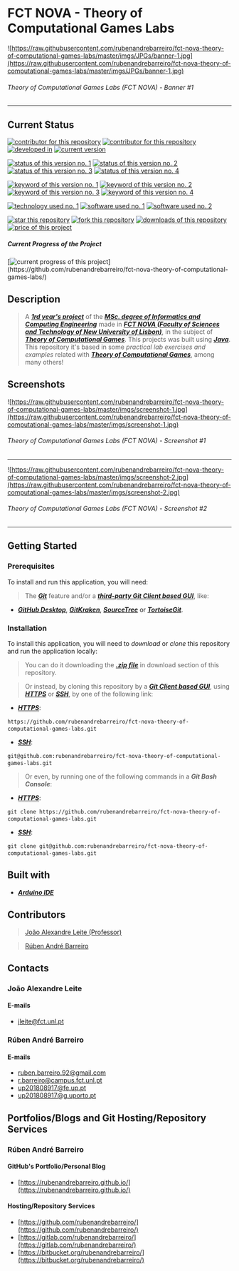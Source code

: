 # FCT NOVA - Theory of Computational Games Labs

![https://raw.githubusercontent.com/rubenandrebarreiro/fct-nova-theory-of-computational-games-labs/master/imgs/JPGs/banner-1.jpg](https://raw.githubusercontent.com/rubenandrebarreiro/fct-nova-theory-of-computational-games-labs/master/imgs/JPGs/banner-1.jpg)
######  Theory of Computational Games Labs (FCT NOVA) - Banner #1

***

## Current Status
[![contributor for this repository](https://img.shields.io/badge/contributor-joao&nbsp;alexandre&nbsp;leite-blue.svg)](https://userweb.fct.unl.pt//~jleite/) [![contributor for this repository](https://img.shields.io/badge/contributor-rubenandrebarreiro-blue.svg)](https://github.com/rubenandrebarreiro/) [![developed in](https://img.shields.io/badge/developed&nbsp;in-fct&nbsp;nova-blue.svg)](https://www.fct.unl.pt/)
[![current version](https://img.shields.io/badge/version-1.0-magenta.svg)](https://github.com/rubenandrebarreiro/fct-nova-theory-of-computational-games-labs/)

[![status of this version no. 1](https://img.shields.io/badge/status-not&nbsp;completed-orange.svg)](https://github.com/rubenandrebarreiro/fct-nova-theory-of-computational-games-labs/)
[![status of this version no. 2](https://img.shields.io/badge/status-not&nbsp;final-orange.svg)](https://github.com/rubenandrebarreiro/fct-nova-theory-of-computational-games-labs/)
[![status of this version no. 3](https://img.shields.io/badge/status-not&nbsp;stable-orange.svg)](https://github.com/rubenandrebarreiro/fct-nova-theory-of-computational-games-labs/)
[![status of this version no. 4](https://img.shields.io/badge/status-documented-orange.svg)](https://github.com/rubenandrebarreiro/fct-nova-theory-of-computational-games-labs/)

[![keyword of this version no. 1](https://img.shields.io/badge/keyword-theory&nbsp;of&nbsp;computational&nbsp;games-brown.svg)](https://github.com/rubenandrebarreiro/fct-nova-theory-of-computational-games-labs/)
[![keyword of this version no. 2](https://img.shields.io/badge/keyword-autonomous&nbsp;agents-brown.svg)](https://github.com/rubenandrebarreiro/fct-nova-theory-of-computational-games-labs/)
[![keyword of this version no. 3](https://img.shields.io/badge/keyword-games&nbsp;strategies-brown.svg)](https://github.com/rubenandrebarreiro/fct-nova-theory-of-computational-games-labs/)
[![keyword of this version no. 4](https://img.shields.io/badge/keyword-artificial&nbsp;intelligence-brown.svg)](https://github.com/rubenandrebarreiro/fct-nova-theory-of-computational-games-labs/)

[![technology used no. 1](https://img.shields.io/badge/built&nbsp;with-java-red.svg)](https://www.java.com/) 
[![software used no. 1](https://img.shields.io/badge/software-eclipse&nbsp;ide-gold.svg)](https://www.eclipse.org/)
[![software used no. 2](https://img.shields.io/badge/software-jetbrains&nbsp;intellij&nbsp;idea-gold.svg)](https://www.jetbrains.com/idea/)

[![star this repository](http://githubbadges.com/star.svg?user=rubenandrebarreiro&repo=fct-nova-theory-of-computational-games-labs&style=flat)](https://github.com/rubenandrebarreiro/fct-nova-theory-of-computational-games-labs/stargazers)
[![fork this repository](http://githubbadges.com/fork.svg?user=rubenandrebarreiro&repo=fct-nova-theory-of-computational-games-labs&style=flat)](https://github.com/rubenandrebarreiro/fct-nova-theory-of-computational-games-labs/fork)
[![downloads of this repository](https://img.shields.io/github/downloads/rubenandrebarreiro/fct-nova-theory-of-computational-games-labs/total.svg)](https://github.com/rubenandrebarreiro/fct-nova-theory-of-computational-games-labs/archive/master.zip)
[![price of this project](https://img.shields.io/badge/price-free-success.svg)](https://github.com/rubenandrebarreiro/fct-nova-theory-of-computational-games-labs/archive/master.zip)

##### Current Progress of the Project

[![current progress of this project](http://progressed.io/bar/20?title=&nbsp;completed&nbsp;)](https://github.com/rubenandrebarreiro/fct-nova-theory-of-computational-games-labs/) 


## Description

> A [**_1rd year's project_**](http://www.unl.pt/guia/2018/fct/UNLGI_getCurso?curso=935) of the [**_MSc. degree of Informatics and Computing Engineering_**](https://www.fct.unl.pt/en/education/course/integrated-master-computer-science/) made in [**_FCT NOVA (Faculty of Sciences and Technology of New University of Lisbon)_**](https://www.fct.unl.pt/), in the subject of [**_Theory of Computational Games_**](http://www.unl.pt/guia/2018/fct/UNLGI_getUC?uc=11564). This projects was built using [**_Java_**](https://www.java.com/). This repository it's based in some _practical lab exercises and examples_ related with [**_Theory of Computational Games_**](http://www.unl.pt/guia/2018/fct/UNLGI_getUC?uc=11564), among many others!

## Screenshots

![https://raw.githubusercontent.com/rubenandrebarreiro/fct-nova-theory-of-computational-games-labs/master/imgs/screenshot-1.jpg](https://raw.githubusercontent.com/rubenandrebarreiro/fct-nova-theory-of-computational-games-labs/master/imgs/screenshot-1.jpg)
######  Theory of Computational Games Labs (FCT NOVA) - Screenshot #1

***

![https://raw.githubusercontent.com/rubenandrebarreiro/fct-nova-theory-of-computational-games-labs/master/imgs/screenshot-2.jpg](https://raw.githubusercontent.com/rubenandrebarreiro/fct-nova-theory-of-computational-games-labs/master/imgs/screenshot-2.jpg)
######  Theory of Computational Games Labs (FCT NOVA) - Screenshot #2

***

## Getting Started

### Prerequisites
To install and run this application, you will need:
> The [**_Git_**](https://git-scm.com/) feature and/or a [**_third-party Git Client based GUI_**](https://git-scm.com/downloads/guis/), like:
* [**_GitHub Desktop_**](https://desktop.github.com/), [**_GitKraken_**](https://www.gitkraken.com/), [**_SourceTree_**](https://www.sourcetreeapp.com/) or [**_TortoiseGit_**](https://tortoisegit.org/).

### Installation
To install this application, you will need to _download_ or _clone_ this repository and run the application locally:

> You can do it downloading the [**_.zip file_**](https://github.com/rubenandrebarreiro/fct-nova-theory-of-computational-games-labs/archive/master.zip) in download section of this repository.

> Or instead, by cloning this repository by a [**_Git Client based GUI_**](https://git-scm.com/downloads/guis), using [**_HTTPS_**](https://en.wikipedia.org/wiki/HTTPS) or [**_SSH_**](https://en.wikipedia.org/wiki/SSH_File_Transfer_Protocol), by one of the following link:
* [**_HTTPS_**](https://en.wikipedia.org/wiki/HTTPS):
```
https://github.com/rubenandrebarreiro/fct-nova-theory-of-computational-games-labs.git
```
* [**_SSH_**](https://en.wikipedia.org/wiki/SSH_File_Transfer_Protocol):
```
git@github.com:rubenandrebarreiro/fct-nova-theory-of-computational-games-labs.git
```

> Or even, by running one of the following commands in a **_Git Bash Console_**:
* [**_HTTPS_**](https://en.wikipedia.org/wiki/HTTPS):
```
git clone https://github.com/rubenandrebarreiro/fct-nova-theory-of-computational-games-labs.git
```
* [**_SSH_**](https://en.wikipedia.org/wiki/SSH_File_Transfer_Protocol):
```
git clone git@github.com:rubenandrebarreiro/fct-nova-theory-of-computational-games-labs.git
```

## Built with
* [**_Arduino IDE_**](https://www.arduino.cc/en/main/software)

## Contributors
> [João Alexandre Leite (Professor)](https://userweb.fct.unl.pt//~jleite/)

> [Rúben André Barreiro](https://github.com/rubenandrebarreiro/)


## Contacts

### João Alexandre Leite
#### E-mails
* [jleite@fct.unl.pt](mailto:jleite@fct.unl.pt)

### Rúben André Barreiro
#### E-mails
* [ruben.barreiro.92@gmail.com](mailto:ruben.barreiro.92@gmail.com)
* [r.barreiro@campus.fct.unl.pt](mailto:r.barreiro@campus.fct.unl.pt)
* [up201808917@fe.up.pt](mailto:up201808917@fe.up.pt)
* [up201808917@g.uporto.pt](mailto:up201808917@g.uporto.pt)

## Portfolios/Blogs and Git Hosting/Repository Services

### Rúben André Barreiro
#### GitHub's Portfolio/Personal Blog
* [https://rubenandrebarreiro.github.io/](https://rubenandrebarreiro.github.io/)

#### Hosting/Repository Services
* [https://github.com/rubenandrebarreiro/](https://github.com/rubenandrebarreiro/)
* [https://gitlab.com/rubenandrebarreiro/](https://gitlab.com/rubenandrebarreiro/)
* [https://bitbucket.org/rubenandrebarreiro/](https://bitbucket.org/rubenandrebarreiro/)
